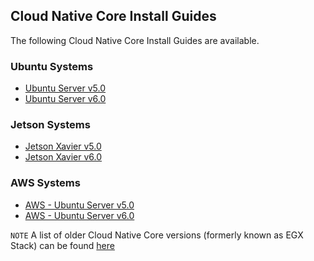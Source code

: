 ## Cloud Native Core Install Guides

The following Cloud Native Core Install Guides are available.
### Ubuntu Systems
- [Ubuntu Server v5.0](https://github.com/NVIDIA/egx-platform/blob/master/install-guides/Ubuntu_Server_v5.0.md)
- [Ubuntu Server v6.0](https://github.com/NVIDIA/egx-platform/blob/master/install-guides/Ubuntu_Server_v6.0.md)


### Jetson Systems
- [Jetson Xavier v5.0](https://github.com/NVIDIA/egx-platform/blob/master/install-guides/Jetson_Xavier_v5.0.md)
- [Jetson Xavier v6.0](https://github.com/NVIDIA/egx-platform/blob/master/install-guides/Jetson_Xavier_v6.0.md)


### AWS Systems
- [AWS - Ubuntu Server v5.0](https://github.com/NVIDIA/egx-platform/blob/master/install-guides/AWS_Ubuntu_Server_v5.0.md)
- [AWS - Ubuntu Server v6.0](https://github.com/NVIDIA/egx-platform/blob/master/install-guides/AWS_Ubuntu_Server_v6.0.md)

`NOTE`
A list of older Cloud Native Core versions (formerly known as EGX Stack) can be found [here](https://github.com/NVIDIA/egx-platform/blob/master/install-guides/deprecated.md)
